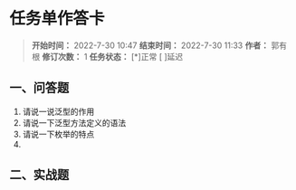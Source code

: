 [//]: # (注释
  Date: 2022-08-02 13:06:05
  LastEditors: gyg
  LastEditTime: 2022-08-02 13:07:25
  FilePath: \note\郭有根-第十七章作业.md
)

# 任务单作答卡

>**开始时间：** 2022-7-30 10:47 **结束时间：** 2022-7-30 11:33
**作者：** 郭有根 **修订次数：** 1 **任务状态：** [*]正常 [ ]延迟

## 一、问答题

1. 请说一说泛型的作用
2. 请说一下泛型方法定义的语法
3. 请说一下枚举的特点
4. 

## 二、实战题